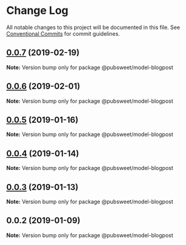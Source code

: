 # Change Log

All notable changes to this project will be documented in this file.
See [Conventional Commits](https://conventionalcommits.org) for commit guidelines.

## [0.0.7](https://gitlab.coko.foundation/pubsweet/pubsweet/compare/@pubsweet/model-blogpost@0.0.6...@pubsweet/model-blogpost@0.0.7) (2019-02-19)

**Note:** Version bump only for package @pubsweet/model-blogpost





## [0.0.6](https://gitlab.coko.foundation/pubsweet/pubsweet/compare/@pubsweet/model-blogpost@0.0.5...@pubsweet/model-blogpost@0.0.6) (2019-02-01)

**Note:** Version bump only for package @pubsweet/model-blogpost





## [0.0.5](https://gitlab.coko.foundation/pubsweet/pubsweet/compare/@pubsweet/model-blogpost@0.0.4...@pubsweet/model-blogpost@0.0.5) (2019-01-16)

**Note:** Version bump only for package @pubsweet/model-blogpost





## [0.0.4](https://gitlab.coko.foundation/pubsweet/pubsweet/compare/@pubsweet/model-blogpost@0.0.3...@pubsweet/model-blogpost@0.0.4) (2019-01-14)

**Note:** Version bump only for package @pubsweet/model-blogpost





## [0.0.3](https://gitlab.coko.foundation/pubsweet/pubsweet/compare/@pubsweet/model-blogpost@0.0.2...@pubsweet/model-blogpost@0.0.3) (2019-01-13)

**Note:** Version bump only for package @pubsweet/model-blogpost





## 0.0.2 (2019-01-09)

**Note:** Version bump only for package @pubsweet/model-blogpost
